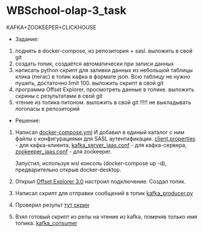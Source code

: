 # WBSchool-olap-3_task
KAFKA+ZOOKEEPER+CLICKHOUSE

* Задание:
1. поднять в docker-compose, из репозитория + sasl. выложить в свой git
2. создать топик, создаётся автоматически при записи данных
3. написать python скрипт для заливки данных из небольшой таблицы клика (пегас) в топик кафка в формате json. Всю таблицу не нужно пушить, достаточно limit 100. выложить скрипт в свой git
4. программа Offset Explorer, просмотреть данные в топике. выложить скрины с результатами в свой git
5. чтение из топика питоном. выложить в свой git
!!!!! не выкладывать логопасы в репозиторий

* Решение:
1. Написал [docker-compose.yml](https://github.com/AntonStart/WBSchool-olap-3_task/blob/main/docker-compose.yml) И добавил в единый каталог с ним файлы с конфигурациями для SASL аутентификации.
   [client.properties](https://github.com/AntonStart/WBSchool-olap-3_task/blob/main/client.properties)  - для кафка-клиента,
   [kafka_server_jaas.conf](https://github.com/AntonStart/WBSchool-olap-3_task/blob/main/kafka_server_jaas.conf) - для кафка-сервера,
   [zookeeper_jaas.conf](https://github.com/AntonStart/WBSchool-olap-3_task/blob/main/zookeeper_jaas.conf) - для zookeeper.

   Запустил, используя wsl консоль (docker-compose up -d), предварительно открыв docker-desktop.

2. Открыл [Offset Explorer 3.0](https://www.kafkatool.com/) настроил подключение. Создал топик.
3. Написал скрипт для отправки сообщений в топик [kafka_producer.py](https://github.com/AntonStart/WBSchool-olap-3_task/blob/main/kafka_producer.py)
4. Проверил результ [тут скрин](https://github.com/AntonStart/WBSchool-olap-3_task/blob/main/%D0%A1%D0%BD%D0%B8%D0%BC%D0%BE%D0%BA%20%D1%8D%D0%BA%D1%80%D0%B0%D0%BD%D0%B0%202024-06-18%20164846.jpg)
5. Взял готовый скрипт из репы на чтение из kafka, поменяв только имя топика. [kafka_consumer](https://github.com/AntonStart/WBSchool-olap-3_task/blob/main/kafka_consumer.py)   
